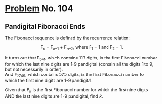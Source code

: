 # [Problem](https://projecteuler.net/problem=104) No. 104

## Pandigital Fibonacci Ends

The Fibonacci sequence is defined by the recurrence relation:

<div align="center">
	F<sub><var>n</var></sub> = F<sub><var>n</var>−1</sub> + F<sub><var>n</var>−2</sub>, where F<sub>1</sub> = 1 and F<sub>2</sub> = 1.
</div>

It turns out that F<sub>541</sub>, which contains 113 digits, is the first Fibonacci number for which the last nine digits are 1-9 pandigital (contain all the digits 1 to 9, but not necessarily in order).<br>
And F<sub>2749</sub>, which contains 575 digits, is the first Fibonacci number for which the first nine digits are 1-9 pandigital.

Given that F<sub><var>k</var></sub> is the first Fibonacci number for which the first nine digits AND the last nine digits are 1-9 pandigital, find <var>k</var>.
